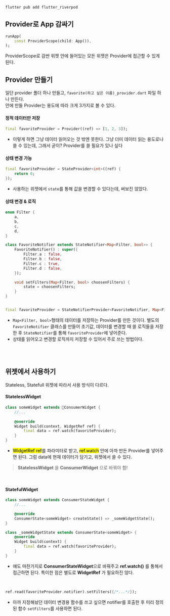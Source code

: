 ```dart
flutter pub add flutter_riverpod
```
## Provider로 App 감싸기
```dart
runApp(
	const ProviderScope(child: App()),
);
```
ProviderScope로 감싼 위젯 안에 들어있는 모든 위젯은 Provider에 접근할 수 있게 된다.
<br>

## Provider 만들기

일단 provider 폴더 하나 만들고, `favorite(하고 싶은 이름)_provider.dart` 파일 하나 만든다.  
안에 만들 Provider는 용도에 따라 크게 3가지로 볼 수 있다.

#### 정적 데이터만 저장
```dart
final favoriteProvider = Provider((ref) => [1, 2, 3]);
```
- 이렇게 하면 그냥 데이터 읽어오는 것 밖엔 못한다. 그냥 더미 데이터 읽는 용도로나 쓸 수 있는데, 그래서 굳이? Provider를 쓸 필요가 있나 싶다

#### 상태 변경 가능
```dart
final favoriteProvider = StateProvider<int>((ref) {
	return 0;
});
```
- 사용하는 위젯에서 `state`를 통해 값을 변경할 수 있다는데, 써보진 않았다.

#### 상태 변경 & 로직
```dart
enum Filter {
	a,
	b,
	c,
	d,
}

class FavoriteNotifier extends StateNotifier<Map<Filter, bool>> {
	FavoriteNotifier() : super({
		Filter.a : false,
		Filter.b : false,
		Filter.c : true,
		Filter.d : false,
	});

	void setFilters(Map<Filter, bool> choosenFilters) {
		state = choosenFilters;
	}
}


final favoriteProvider = StateNotifierProvider<FavoriteNotifier, Map<Filter, bool>>((ref) => FavoriteNotifier());
```
- `Map<Filter, bool>`형태의 데이터를 저장하는 Provider를 만든 것이다. 
	별도의 `FavoriteNotifier` 클래스를 만들어 초기값, 데이터를 변경할 때 쓸 로직들을 저장한 후 `StateNotifier`를 통해 `favoriteProvider`에 넣어준다.
- 상태를 읽어오고 변경할 로직까지 저장할 수 있어서 주로 쓰는 방법이다.
<br>

<br>


## 위젯에서 사용하기

Stateless, Statefull 위젯에 따라서 사용 방식이 다르다.

#### StatelessWidget
```dart
class someWidget extends ConsumerWidget {
	//...
	
	@override
	Widget build(context, WidgetRef ref) {
		final data = ref.watch(favoriteProvider);
	}
}
```
- <mark>WidgetRef ref</mark>를 파라미터로 받고, <mark>ref.watch</mark> 안에 아까 만든 Provider를 넣어주면 된다.
	그럼 data에 현재 데이터가 담기고, 위젯에서 쓸 수 있다.

>**StatelessWidget** 을 **ConsumerWidget** 으로 바꿔야 함!

<br>

#### StatefulWidget
```dart
class someWidget extends ConsumerStateWidget {
	//...

	@override
	ConsumerState<someWidget> createState() => _someWidgetState();
}

class _someWidgetState extends ConsumerState<someWidget> {
	@override
	Widget build(context) {
		final data = ref.watch(favoriteProvider);
	}
}
```
- 얘도 마찬가지로 **ConsumerStateWidget**으로 바꿔주고 **ref.watch()** 를 통해서 접근하면 된다. 특이한 점은 별도로 **WidgetRef** 가 필요하진 않다.
<br>

```dart
ref.read(favoriteProvider.notifier).setFilters({/*...*/});
```
- 아까 지정해놨던 데이터 변경용 함수를 쓰고 싶으면 notifier를 호출한 후 미리 정의된 함수 `setFilters`를 사용하면 된다.